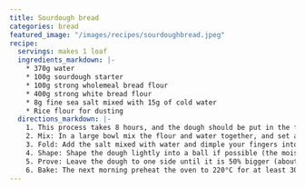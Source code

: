```yaml
---
title: Sourdough bread
categories: bread
featured_image: "/images/recipes/sourdoughbread.jpeg"
recipe:
  servings: makes 1 loaf
  ingredients_markdown: |-
    * 370g water
    * 100g sourdough starter
    * 100g strong wholemeal bread flour
    * 400g strong white bread flour
    * 8g fine sea salt mixed with 15g of cold water
    * Rice flour for dusting
  directions_markdown: |-
    1. This process takes 8 hours, and the dough should be put in the fridge to prove overnight.
    2. Mix: In a large bowl mix the flour and water together, and set aside for at least one hour at room temperature. Then add the starter and mix well, until all the ingredients come together into a large ball. Cover and let the dough rest at room temperature for 1-2 hours – this process is called Autolyse.
    3. Fold: Add the salt mixed with water and dimple your fingers into the dough to allow the salty water and salt to distribute evenly throughout the dough. Leave for 10 minutes. Next, wet your hands then lift and fold the dough over, do a quarter turn of the bowl and repeat three more times. Repeat 3 times at 30 minute intervals with a final 15 minute rest at the end.
    4. Shape: Shape the dough lightly into a ball if possible (the moisture content may be too high to shape the dough). Dust a tea-towel with rice flour, place the tea-towel inside a bowl, then place the dough in the bowl. Dust the top with flour, then cover with a damp tea-towel.
    5. Prove: Leave the dough to one side until it is 50% bigger (about 4 hours in a warm place), then transfer to the fridge and leave to prove there for 8 – 12 hours.
    6. Bake: The next morning preheat the oven to 220°C for at least 30 minutes before ready to bake. Place a baking stone in the oven and a large pan of boiling water underneath, or use a bowl with a lid and preheat the lid in the oven. The hydration helps to form the crust. Once heated, remove the baking stone or lid from the oven, and dust with a fine layer of flour. Place your dough onto the baking stone or lid, and slash the top a few times with a sharp kinfe. Cover with the bowl if using. Bake for 1 hour. Turn the heat down to 180°C and remove the bowl if using, and bake for another 10-15 minutes to form a darker crust. Leave to cool completely before slicing, and if possible, leave for a day to let the full flavour develop.
---
```

